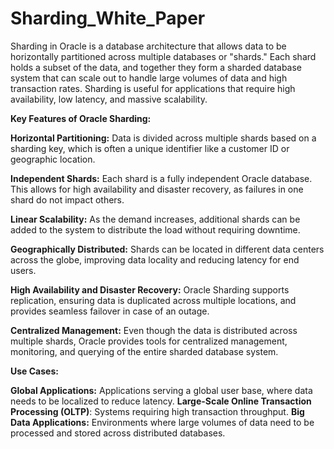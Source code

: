# Sharding_White_Paper

Sharding in Oracle is a database architecture that allows data to be horizontally partitioned across multiple databases or "shards." Each shard holds a subset of the data, and together they form a sharded database system that can scale out to handle large volumes of data and high transaction rates. Sharding is useful for applications that require high availability, low latency, and massive scalability.

**Key Features of Oracle Sharding:**

**Horizontal Partitioning:** Data is divided across multiple shards based on a sharding key, which is often a unique identifier like a customer ID or geographic location.

**Independent Shards:** Each shard is a fully independent Oracle database. This allows for high availability and disaster recovery, as failures in one shard do not impact others.

**Linear Scalability:** As the demand increases, additional shards can be added to the system to distribute the load without requiring downtime.

**Geographically Distributed:** Shards can be located in different data centers across the globe, improving data locality and reducing latency for end users.

**High Availability and Disaster Recovery:** Oracle Sharding supports replication, ensuring data is duplicated across multiple locations, and provides seamless failover in case of an outage.

**Centralized Management:** Even though the data is distributed across multiple shards, Oracle provides tools for centralized management, monitoring, and querying of the entire sharded database system.

**Use Cases:**

**Global Applications:** Applications serving a global user base, where data needs to be localized to reduce latency.
**Large-Scale Online Transaction Processing (OLTP)**: Systems requiring high transaction throughput.
**Big Data Applications:** Environments where large volumes of data need to be processed and stored across distributed databases.
